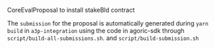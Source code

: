 CoreEvalProposal to install stakeBld contract

The `submission` for the proposal is automatically generated during `yarn build`
in `a3p-integration` using the code in agoric-sdk through
`script/build-all-submissions.sh`. and `script/build-submission.sh`

